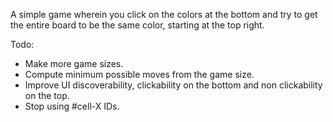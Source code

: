 A simple game wherein you click on the colors at the bottom and try to get the entire board to be the same color, starting at the top right.

Todo:
* Make more game sizes.
* Compute minimum possible moves from the game size.
* Improve UI discoverability, clickability on the bottom and non clickability on the top.
* Stop using #cell-X IDs.